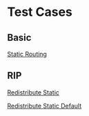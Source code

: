 # Test Cases

## Basic

[Static Routing](static/README.md)

## RIP

[Redistribute Static](rip/redistribute_static/README.md)

[Redistribute Static Default](rip/redistribute_static_default/README.md)